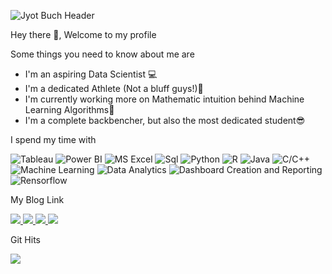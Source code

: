 ![Jyot Buch Header](https://github.com/JyotBuch/Jyot-Buch/blob/master/Images/banner.png)


Hey there 👋,
Welcome to my profile

Some things you need to know about me are

- I'm an aspiring Data Scientist 💻
- I'm a dedicated Athlete (Not a bluff guys!)🏃
- I'm currently working more on Mathematic intuition behind Machine Learning Algorithms🔢
- I'm a complete backbencher, but also the most dedicated student😎

I spend my time with

![Tableau](https://img.shields.io/badge/Tableau-Business%20Intelligence-green)
![Power BI](https://img.shields.io/badge/Power%20BI-Business%20Intelligence-green)
![MS Excel](https://img.shields.io/badge/MS%20Excel-Business%20Intelligence-green)
![Sql](https://img.shields.io/badge/MySql-DBMS-orange)
![Python](https://img.shields.io/badge/Python-Language-blue)
![R](https://img.shields.io/badge/R-Language-blue)
![Java](https://img.shields.io/badge/Java-Language-blue)
![C/C++](https://img.shields.io/badge/C/C++-Language-blue)
![Machine Learning](https://img.shields.io/badge/Machine%20Learning-Technology-pink)
![Data Analytics](https://img.shields.io/badge/Data%20Analytics-Technology-pink)
![Dashboard Creation and Reporting](https://img.shields.io/badge/Business%20Analytics-Technology-pink)
![Rensorflow](https://img.shields.io/badge/Tensorflow-Technology-pink)


My Blog Link

<a href="https://medium.com/@bjyot2012">
<img src="https://img.shields.io/badge/Medium-12100E?style=for-the-badge&logo=medium&logoColor=white" />
</a>
<a href="https://www.instagram.com/_its.jyot_/?hl=en">
<img src="https://img.shields.io/badge/Instagram-E4405F?style=for-the-badge&logo=instagram&logoColor=white" />
</a>
<a href="https://www.kaggle.com/jyotbuch">
<img src="https://img.shields.io/badge/Kaggle-20BEFF?style=for-the-badge&logo=Kaggle&logoColor=white" />
</a>
<a href="https://www.linkedin.com/in/jyot-buch-1b76711b3/">
<img src="https://img.shields.io/badge/LinkedIn-0077B5?style=for-the-badge&logo=linkedin&logoColor=white" />
</a>
<br>

Git Hits

![](https://komarev.com/ghpvc/?username=JyotBuch)
